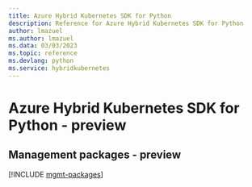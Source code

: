 ```yaml
---
title: Azure Hybrid Kubernetes SDK for Python
description: Reference for Azure Hybrid Kubernetes SDK for Python
author: lmazuel
ms.author: lmazuel
ms.data: 03/03/2023
ms.topic: reference
ms.devlang: python
ms.service: hybridkubernetes
---
```

# Azure Hybrid Kubernetes SDK for Python - preview

## Management packages - preview
[!INCLUDE [mgmt-packages](hybrid-kubernetes-mgmt-index.md)]